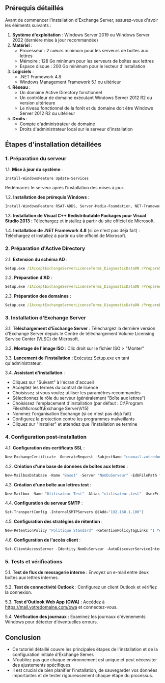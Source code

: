 
## Prérequis détaillés

Avant de commencer l'installation d'Exchange Server, assurez-vous d'avoir les éléments suivants :

1. **Système d'exploitation** : Windows Server 2019 ou Windows Server 2022 (dernière mise à jour recommandée)
2. **Matériel** :
   - Processeur : 2 cœurs minimum pour les serveurs de boîtes aux lettres
   - Mémoire : 128 Go minimum pour les serveurs de boîtes aux lettres
   - Espace disque : 200 Go minimum pour le lecteur d'installation
3. **Logiciels** :
   - .NET Framework 4.8
   - Windows Management Framework 5.1 ou ultérieur
4. **Réseau** :
   - Un domaine Active Directory fonctionnel
   - Un contrôleur de domaine exécutant Windows Server 2012 R2 ou version ultérieure
   - Le niveau fonctionnel de la forêt et du domaine doit être Windows Server 2012 R2 ou ultérieur
5. **Droits** :
   - Compte d'administrateur de domaine
   - Droits d'administrateur local sur le serveur d'installation

## Étapes d'installation détaillées

### 1. Préparation du serveur

1.1. **Mise à jour du système** :
```powershell
Install-WindowsFeature Update-Services
```
Redémarrez le serveur après l'installation des mises à jour.

1.2. **Installation des prérequis Windows** :
```powershell
Install-WindowsFeature RSAT-ADDS, Server-Media-Foundation, NET-Framework-45-Core, NET-Framework-45-ASPNET, NET-WCF-HTTP-Activation45, NET-WCF-Pipe-Activation45, NET-WCF-TCP-Activation45, NET-WCF-TCP-PortSharing45, RPC-over-HTTP-proxy, RSAT-Clustering, RSAT-Clustering-CmdInterface, RSAT-Clustering-Mgmt, RSAT-Clustering-PowerShell, WAS-Process-Model, Web-Asp-Net45, Web-Basic-Auth, Web-Client-Auth, Web-Digest-Auth, Web-Dir-Browsing, Web-Dyn-Compression, Web-Http-Errors, Web-Http-Logging, Web-Http-Redirect, Web-Http-Tracing, Web-ISAPI-Ext, Web-ISAPI-Filter, Web-Lgcy-Mgmt-Console, Web-Metabase, Web-Mgmt-Console, Web-Mgmt-Service, Web-Net-Ext45, Web-Request-Monitor, Web-Server, Web-Stat-Compression, Web-Static-Content, Web-Windows-Auth, Web-WMI, Windows-Identity-Foundation
```

1.3. **Installation de Visual C++ Redistributable Packages pour Visual Studio 2013** :
Téléchargez et installez à partir du site officiel de Microsoft.

1.4. **Installation de .NET Framework 4.8** (si ce n'est pas déjà fait) :
Téléchargez et installez à partir du site officiel de Microsoft.

### 2. Préparation d'Active Directory

2.1. **Extension du schéma AD** :
```cmd
Setup.exe /IAcceptExchangeServerLicenseTerms_DiagnosticDataON /PrepareSchema
```

2.2. **Préparation d'AD** :
```cmd
Setup.exe /IAcceptExchangeServerLicenseTerms_DiagnosticDataON /PrepareAD /OrganizationName:"VotreOrganisation"
```

2.3. **Préparation des domaines** :
```cmd
Setup.exe /IAcceptExchangeServerLicenseTerms_DiagnosticDataON /PrepareDomain
```

### 3. Installation d'Exchange Server

3.1. **Téléchargement d'Exchange Server** :
Téléchargez la dernière version d'Exchange Server depuis le Centre de téléchargement Volume Licensing Service Center (VLSC) de Microsoft.

3.2. **Montage de l'image ISO** :
Clic droit sur le fichier ISO > "Monter"

3.3. **Lancement de l'installation** :
Exécutez Setup.exe en tant qu'administrateur.

3.4. **Assistant d'installation** :
- Cliquez sur "Suivant" à l'écran d'accueil
- Acceptez les termes du contrat de licence
- Choisissez si vous voulez utiliser les paramètres recommandés
- Sélectionnez le rôle du serveur (généralement "Boîte aux lettres")
- Choisissez l'emplacement d'installation (par défaut : C:\Program Files\Microsoft\Exchange Server\V15)
- Nommez l'organisation Exchange (si ce n'est pas déjà fait)
- Configurez la protection contre les programmes malveillants
- Cliquez sur "Installer" et attendez que l'installation se termine

### 4. Configuration post-installation

4.1. **Configuration des certificats SSL** :
```powershell
New-ExchangeCertificate -GenerateRequest -SubjectName "cn=mail.votredomaine.com" -DomainName "mail.votredomaine.com","autodiscover.votredomaine.com" -PrivateKeyExportable $true
```

4.2. **Création d'une base de données de boîtes aux lettres** :
```powershell
New-MailboxDatabase -Name "Base1" -Server "NomDuServeur" -EdbFilePath "D:\Exchange\Base1\Base1.edb" -LogFolderPath "E:\Exchange\Base1"
```

4.3. **Création d'une boîte aux lettres test** :
```powershell
New-Mailbox -Name "Utilisateur Test" -Alias "utilisateur.test" -UserPrincipalName "utilisateur.test@votredomaine.com" -Password (ConvertTo-SecureString -String 'P@ssw0rd' -AsPlainText -Force) -Database "Base1"
```

4.4. **Configuration du serveur SMTP** :
```powershell
Set-TransportConfig -InternalSMTPServers @{Add="192.168.1.100"}
```

4.5. **Configuration des stratégies de rétention** :
```powershell
New-RetentionPolicy "Politique Standard" -RetentionPolicyTagLinks "1 Year Delete", "1 Week Delete"
```

4.6. **Configuration de l'accès client** :
```powershell
Set-ClientAccessServer -Identity NomDuServeur -AutoDiscoverServiceInternalUri https://autodiscover.votredomaine.com/autodiscover/autodiscover.xml
```

### 5. Tests et vérifications

5.1. **Test de flux de messagerie interne** :
Envoyez un e-mail entre deux boîtes aux lettres internes.

5.2. **Test de connectivité Outlook** :
Configurez un client Outlook et vérifiez la connexion.

5.3. **Test d'Outlook Web App (OWA)** :
Accédez à https://mail.votredomaine.com/owa et connectez-vous.

5.4. **Vérification des journaux** :
Examinez les journaux d'événements Windows pour détecter d'éventuelles erreurs.

## Conclusion

- Ce tutoriel détaillé couvre les principales étapes de l'installation et de la configuration initiale d'Exchange Server. 
- N'oubliez pas que chaque environnement est unique et peut nécessiter des ajustements spécifiques. 
- Il est crucial de bien planifier l'installation, de sauvegarder vos données importantes et de tester rigoureusement chaque étape du processus. 
